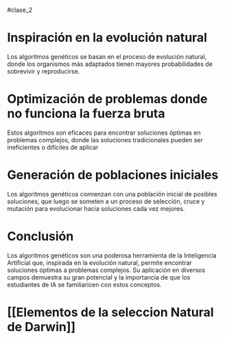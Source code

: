 #clase_2
# Inspiración en la evolución natural
Los algoritmos genéticos se basan en el proceso de evolución natural, donde los organismos más adaptados tienen mayores probabilidades de sobrevivir y reproducirse.
# Optimización de problemas donde no funciona la fuerza bruta
Estos algoritmos son eficaces para encontrar soluciones óptimas en problemas complejos, donde las soluciones tradicionales pueden ser ineficientes o difíciles de aplicar
# Generación de poblaciones iniciales
Los algoritmos genéticos comienzan con una población inicial de posibles soluciones, que luego se someten a un proceso de selección, cruce y mutación para evolucionar hacia soluciones cada vez mejores.

# Conclusión
Los algoritmos genéticos son una poderosa herramienta de la Inteligencia Artificial que, inspirada en la evolución natural, permite encontrar soluciones óptimas a problemas complejos. Su aplicación en diversos campos demuestra su gran potencial y la importancia de que los estudiantes de IA se familiaricen con estos conceptos.

# [[Elementos de la seleccion Natural de Darwin]]